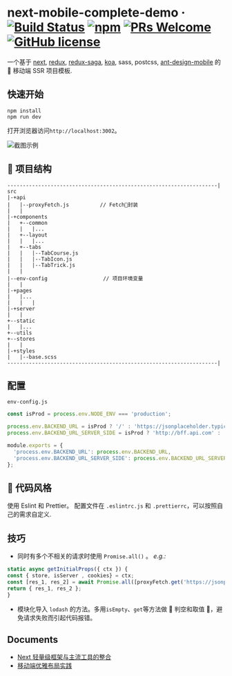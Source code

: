 # next-mobile-complete-demo &middot; [![Build Status](https://img.shields.io/travis/npm/npm/latest.svg?style=flat-square)](https://travis-ci.org/npm/npm) [![npm](https://img.shields.io/npm/v/npm.svg?style=flat-square)](https://www.npmjs.com/package/npm) [![PRs Welcome](https://img.shields.io/badge/PRs-welcome-brightgreen.svg?style=flat-square)](http://makeapullrequest.com) [![GitHub license](https://img.shields.io/badge/license-MIT-blue.svg?style=flat-square)](https://github.com/your/your-project/blob/master/LICENSE)

一个基于 [next](https://nextjs.org), [redux](https://github.com/reduxjs/redux), [redux-saga](https://github.com/redux-saga/redux-saga), [koa](https://github.com/koajs/koa), sass, postcss, [ant-design-mobile](https://github.com/ant-design/ant-design-mobile) 的  移动端 SSR 项目模板.

## 快速开始

```shell
npm install
npm run dev
```

打开浏览器访问`http://localhost:3002`。

![截图示例](http://doudou-static.oss-cn-shanghai.aliyuncs.com/%E5%B8%83%E5%B1%80.png)

##  项目结构

```
--------------------------------------------------------------------|
src
|-+api
|   |--proxyFetch.js          // Fetch封装
|   |
|-+components
|   +--common
|   |   |...
|   +--layout
|   |   |...
|   +--tabs
|   |   |--TabCourse.js
|   |   |--TabIcon.js
|   |   |--TabTrick.js
|   |
|--env-config                  // 项目环境变量
|   |
|-+pages
|   |...
|   |   |
|-+server
|   |
+--static
|   |...
+--utils
+--stores
|   |
|-+styles
|   |--base.scss
--------------------------------------------------------------------|
```

## 配置

`env-config.js`

```js
const isProd = process.env.NODE_ENV === 'production';

process.env.BACKEND_URL = isProd ? '/' : 'https://jsonplaceholder.typicode.com';
process.env.BACKEND_URL_SERVER_SIDE = isProd ? 'http://bff.api.com' : 'https://jsonplaceholder.typicode.com';

module.exports = {
  'process.env.BACKEND_URL': process.env.BACKEND_URL,
  'process.env.BACKEND_URL_SERVER_SIDE': process.env.BACKEND_URL_SERVER_SIDE
};
```

##  代码风格

使用 Eslint 和 Prettier。 配置文件在 `.eslintrc.js` 和 `.prettierrc`，可以按照自己的需求自定义.

## 技巧

- 同时有多个不相关的请求时使用 `Promise.all()` 。 _e.g.:_

```js
static async getInitialProps({ ctx }) {
const { store, isServer , cookies} = ctx;
const [res_1, res_2] = await Promise.all([proxyFetch.get('https://jsonplaceholder.typicode.com/users', {}, { isServer, cookies }), proxyFetch.get('https://jsonplaceholder.typicode.com/users', {}, { isServer, cookies })])
return { res_1, res_2 };
}
```

- 模块化导入 `lodash` 的方法。多用`isEmpty`、`get`等方法做  判空和取值 ，避免请求失败而引起代码报错。

## Documents

- [Next 轻量级框架与主流工具的整合](https://segmentfault.com/a/1190000016383263)
- [移动端优雅布局实践](https://segmentfault.com/a/1190000017913569)
